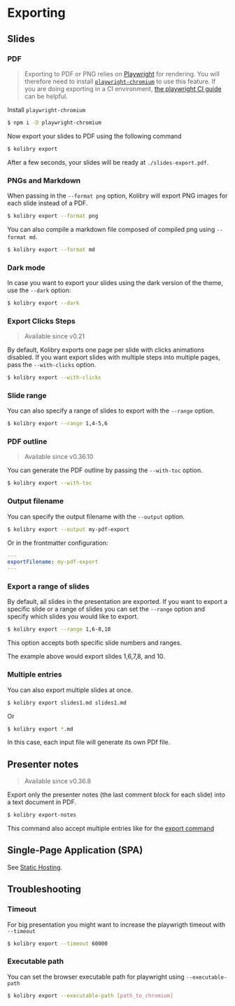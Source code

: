 # Exporting

## Slides

### PDF

> Exporting to PDF or PNG relies on [Playwright](https://playwright.dev) for rendering. You will therefore need to install [`playwright-chromium`](https://playwright.dev/docs/installation#download-single-browser-binary) to use this feature.
> If you are doing exporting in a CI environment, [the playwright CI guide](https://playwright.dev/docs/ci) can be helpful.

Install `playwright-chromium`

```bash
$ npm i -D playwright-chromium
```

Now export your slides to PDF using the following command

```bash
$ kolibry export
```

After a few seconds, your slides will be ready at `./slides-export.pdf`.

### PNGs and Markdown

When passing in the `--format png` option, Kolibry will export PNG images for each slide instead of a PDF.

```bash
$ kolibry export --format png
```

You can also compile a markdown file composed of compiled png using `--format md`.

```bash
$ kolibry export --format md
```

### Dark mode

In case you want to export your slides using the dark version of the theme, use the `--dark` option:

```bash
$ kolibry export --dark
```

### Export Clicks Steps

> Available since v0.21

By default, Kolibry exports one page per slide with clicks animations disabled. If you want export slides with multiple steps into multiple pages, pass the `--with-clicks` option.

```bash
$ kolibry export --with-clicks
```

### Slide range

You can also specify a range of slides to export with the `--range` option.

```bash
$ kolibry export --range 1,4-5,6
```

### PDF outline

> Available since v0.36.10

You can generate the PDF outline by passing the `--with-toc` option.

```bash
$ kolibry export --with-toc
```

### Output filename

You can specify the output filename with the `--output` option.

```bash
$ kolibry export --output my-pdf-export
```

Or in the frontmatter configuration:

```yaml
---
exportFilename: my-pdf-export
---
```

### Export a range of slides

By default, all slides in the presentation are exported. If you want to export a specific slide or a range of slides you can set the `--range` option and specify which slides you would like to export. 

```bash
$ kolibry export --range 1,6-8,10
```

This option accepts both specific slide numbers and ranges.

The example above would export slides 1,6,7,8, and 10.


### Multiple entries

You can also export multiple slides at once.

```bash
$ kolibry export slides1.md slides1.md
```

Or

```bash
$ kolibry export *.md
```

In this case, each input file will generate its own PDf file.

## Presenter notes

> Available since v0.36.8

Export only the presenter notes (the last comment block for each slide) into a text document in PDF.

```bash
$ kolibry export-notes
```

This command also accept multiple entries like for the [export command](#multiple-entries)

## Single-Page Application (SPA)

See [Static Hosting](/guide/hosting).

## Troubleshooting

### Timeout

For big presentation you might want to increase the playwrigth timeout with `--timeout`

```bash
$ kolibry export --timeout 60000
```

### Executable path

You can set the browser executable path for playwright using `--executable-path`

```bash
$ kolibry export --executable-path [path_to_chromium]
```
